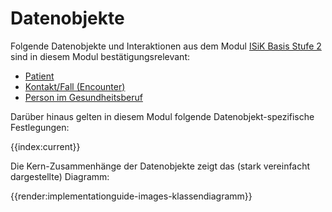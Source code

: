 # Datenobjekte

Folgende Datenobjekte und Interaktionen aus dem Modul [ISiK Basis Stufe 2](https://simplifier.net/guide/isik-basismodul-stufe2/Einfuehrung) sind in diesem Modul bestätigungsrelevant:
* [Patient](https://simplifier.net/guide/isik-basismodul-stufe2/PatientPatient)
* [Kontakt/Fall (Encounter)](https://simplifier.net/guide/isik-basismodul-stufe2/KontaktFallEncounter)
* [Person im Gesundheitsberuf](https://simplifier.net/guide/isik-basismodul-stufe2/PersonImGesundheitsberufPractitioner)

Darüber hinaus gelten in diesem Modul folgende Datenobjekt-spezifische Festlegungen:

{{index:current}}

Die Kern-Zusammenhänge der Datenobjekte zeigt das (stark vereinfacht dargestellte) Diagramm:

{{render:implementationguide-images-klassendiagramm}}
